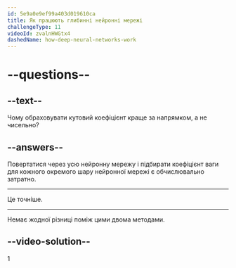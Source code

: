 ```yaml
---
id: 5e9a0e9ef99a403d019610ca
title: Як працюють глибинні нейронні мережі
challengeType: 11
videoId: zvalnHWGtx4
dashedName: how-deep-neural-networks-work
---
```


# --questions--

## --text--

Чому обраховувати кутовий коефіцієнт краще за напрямком, а не чисельно?

## --answers--

Повертатися через усю нейронну мережу і підбирати коефіцієнт ваги для кожного окремого шару нейронної мережі є обчислювально затратно.

---

Це точніше.

---

Немає жодної різниці поміж цими двома методами.

## --video-solution--

1

